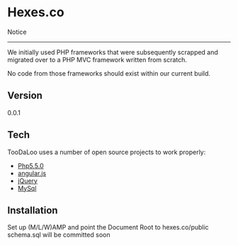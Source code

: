 Hexes.co
=========
Notice
___
We initially used PHP frameworks that were subsequently scrapped and migrated over to a PHP MVC framework written from scratch.

No code from those frameworks should exist within our current build.

Version
----

0.0.1

Tech
-----------

TooDaLoo uses a number of open source projects to work properly:

* [Php5.5.0]
* [angular.js]
* [jQuery]
* [MySql]

Installation
--------------
Set up (M/L/W)AMP and point the Document Root to hexes.co/public
schema.sql will be committed soon

[angular.js]:www.angularjs.com
[jQuery]:http://jquery.com
[MySql]:http://www.mysql.com/
[Php5.5.0]:http://www.php.net/ 


